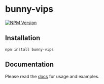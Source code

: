 # bunny-vips

[![NPM Version](https://img.shields.io/npm/v/bunny-vips?color=blue)](https://www.npmjs.com/package/bunny-vips)

## Installation

```shell
npm install bunny-vips
```

## Documentation

Please read the [docs](https://bunny-launcher.net/imaging/vips/) for usage and examples.
